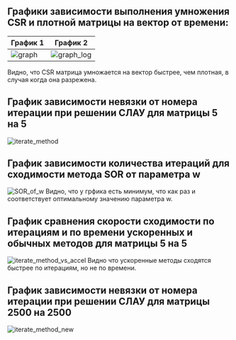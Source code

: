 ## Графики зависимости выполнения умножения CSR и плотной матрицы на вектор от времени:
| График 1 | График 2 |
|----------|----------|
| ![graph](https://github.com/user-attachments/assets/66df29ae-c679-462f-8489-65519edeb6c0) | ![graph_log](https://github.com/user-attachments/assets/bf78f32c-b642-42e9-8be6-6c47459acb55)
Видно, что CSR матрица умножается на вектор быстрее, чем плотная, в случая когда она разрежена.

## График зависимости невязки от номера итерации при решении СЛАУ для матрицы 5 на 5
![iterate_method](https://github.com/user-attachments/assets/378ccd78-ff85-455b-9a13-f7cb63323e9c)

## График зависимости количества итераций для сходимости метода SOR от параметра w
![SOR_of_w](https://github.com/user-attachments/assets/2ddd070e-ab39-4eff-9b12-15ab2a0b0d3c)
Видно, что у грфика есть минимум, что как раз и соответствует оптимальному значению параметра w.

## График сравнения скорости сходимости по итерациям и по времени ускоренных и обычных методов для матрицы 5 на 5
![iterate_method_vs_accel](https://github.com/user-attachments/assets/0d8967d1-e728-4f2f-b086-5136d587b6e7)
Видно что ускоренные методы сходятся быстрее по итерациям, но не по времени.

## График зависимости невязки от номера итерации при решении СЛАУ для матрицы 2500 на 2500
![iterate_method_new](https://github.com/user-attachments/assets/fa7e5dc7-9166-4f55-be91-e2bb1adfeb91)

